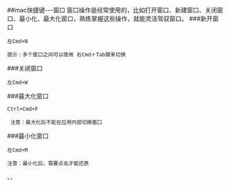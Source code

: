 ##mac快捷键---窗口
窗口操作是经常使用的，比如打开窗口、新建窗口、关闭窗口、最小化、最大化窗口，熟练掌握这些操作，就能灵活驾驭窗口。
###新开窗口
```
左Cmd+N
```
    提示：多个窗口之间可以使用 右Cmd＋Tab键来切换
###关闭窗口
```
左Cmd+W
```
###最大化窗口
```
Ctrl+Cmd+F
```
     注意：最大化后不能在应用内部切换窗口
###最小化窗口
```
左Cmd+M
```
    注意：最小化后，需要点击才能还原
、、